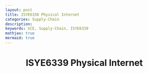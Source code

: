 ```yaml
---
layout: post
title: ISYE6338 Physical Internet
categories: Supply-Chain
description:
keywords: SCE, Supply-Chain, ISYE6339
mathjax: true
mermaid: true
---
```


<center>

# ISYE6339 Physical Internet
</center>
















